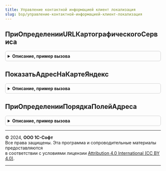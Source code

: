 ```yaml
---
title: Управление контактной информацией клиент локализация
slug: bsp/управление-контактной-информацией-клиент-локализация
---
```



## ПриОпределенииURLКартографическогоСервиса
<details style="margin: 1em 0; padding: 0.5em; border: 1px solid #ccc; border-radius: 6px;">

<summary style="font-weight: bold; cursor: pointer;">Описание, пример вызова</summary>

```bsl

// При определении адрес ресурса(URL) картографического сервиса.
//
// Параметры:
//  ИмяКартографическогоСервиса - Строка - Имя картографического сервиса;
//  АдресРесурса - Строка - адрес ресурса в интернете, ведущий на картографический сайт. В АдресРесурса необходимо обязательно
//          указать параметр %1, куда будет подставлен искомый адрес для отображения на карте.
//          Например: https://www.openstreetmap.org/search?query=%1.
//
Процедура ПриОпределенииURLКартографическогоСервиса(ИмяКартографическогоСервиса, АдресРесурса) Экспорт
```

Пример вызова
```bsl
УправлениеКонтактнойИнформациейКлиентЛокализация.ПриОпределенииURLКартографическогоСервиса(ИмяКартографическогоСервиса, АдресРесурса) 
```
</details>

## ПоказатьАдресНаКартеЯндекс
<details style="margin: 1em 0; padding: 0.5em; border: 1px solid #ccc; border-radius: 6px;">

<summary style="font-weight: bold; cursor: pointer;">Описание, пример вызова</summary>

```bsl

// Показать адрес на карте Яндекс.
//
// Параметры:
//  КонтактнаяИнформация - см. УправлениеКонтактнойИнформациейКлиент.ПараметрКонтактнаяИнформацияДляВыполненияКоманд
//  ДополнительныеПараметры - см. УправлениеКонтактнойИнформациейКлиент.ДополнительныеПараметрыДляВыполненияКоманд
//
Процедура ПоказатьАдресНаКартеЯндекс(КонтактнаяИнформация, ДополнительныеПараметры) Экспорт
```

Пример вызова
```bsl
УправлениеКонтактнойИнформациейКлиентЛокализация.ПоказатьАдресНаКартеЯндекс(КонтактнаяИнформация, ДополнительныеПараметры) 
```
</details>

## ПриОпределенииПорядкаПолейАдреса
<details style="margin: 1em 0; padding: 0.5em; border: 1px solid #ccc; border-radius: 6px;">

<summary style="font-weight: bold; cursor: pointer;">Описание, пример вызова</summary>

```bsl

// Определяет очередность полей в представлении адреса.
// Вызывается только в международной поставке.
//
// Параметры:
//  ПорядокПолей - Массив - набор полей в нужном порядке. Например, "area", "ZIPcode", "city".
//  Страна - СправочникСсылка.СтраныМира - ссылка на справочник стран мира
//  ВключатьСтрануВПредставление - Булево - Истина, если в настройках вида контактной информации установлен признак
//                                           включения страны в представление адреса.
//
Процедура ПриОпределенииПорядкаПолейАдреса(ПорядокПолей, Страна, ВключатьСтрануВПредставление) Экспорт
```

Пример вызова
```bsl
УправлениеКонтактнойИнформациейКлиентЛокализация.ПриОпределенииПорядкаПолейАдреса(ПорядокПолей, Страна, ВключатьСтрануВПредставление) 
```
</details>

---

© 2024, **ООО 1С-Софт**  
Все права защищены. Эта программа и сопроводительные материалы предоставляются  
в соответствии с условиями лицензии [Attribution 4.0 International (CC BY 4.0)](https://creativecommons.org/licenses/by/4.0/legalcode).

---
